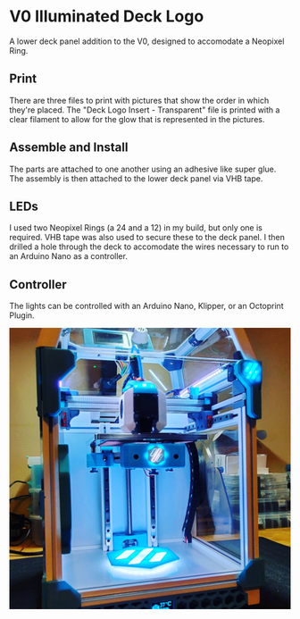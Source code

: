 # V0 Illuminated Deck Logo


A lower deck panel addition to the V0, designed to accomodate a Neopixel Ring.


## Print

There are three files to print with pictures that show the order in which they're placed. The "Deck Logo Insert - Transparent" file is printed with a clear filament to allow for the glow that is represented in the pictures.


## Assemble and Install
The parts are attached to one another using an adhesive like super glue. The assembly is then attached to the lower deck panel via VHB tape.


## LEDs
I used two Neopixel Rings (a 24 and a 12) in my build, but only one is required. VHB tape was also used to secure these to the deck panel. I then drilled a hole through the deck to accomodate the wires necessary to run to an Arduino Nano as a controller. 


## Controller
The lights can be controlled with an Arduino Nano, Klipper, or an Octoprint Plugin. 


![Deck Logo](Images/Deck_Logo.jpg)

